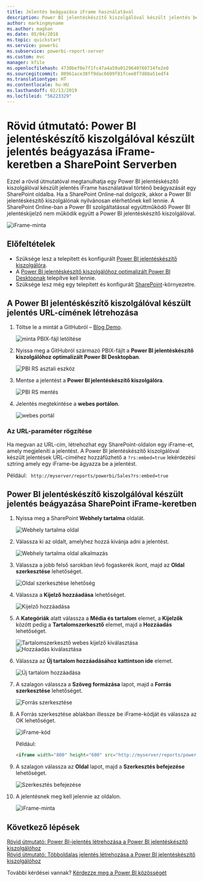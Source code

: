 ```yaml
---
title: Jelentés beágyazása iFrame használatával
description: Power BI jelentéskészítő kiszolgálóval készült jelentés beágyazása iFrame-keretben a SharePoint Serverben
author: markingmyname
ms.author: maghan
ms.date: 05/04/2018
ms.topic: quickstart
ms.service: powerbi
ms.subservice: powerbi-report-server
ms.custom: mvc
manager: kfile
ms.openlocfilehash: 4730bef0e7f1fc47a4a59a0129640760714fe2e0
ms.sourcegitcommit: 80961ace38ff9dac6699f81fcee0f7d88a51edf4
ms.translationtype: HT
ms.contentlocale: hu-HU
ms.lasthandoff: 02/13/2019
ms.locfileid: "56223329"
---
```

# <a name="quickstart-embed-a-power-bi-report-server-report-using-an-iframe-in-sharepoint-server"></a>Rövid útmutató: Power BI jelentéskészítő kiszolgálóval készült jelentés beágyazása iFrame-keretben a SharePoint Serverben

Ezzel a rövid útmutatóval megtanulhatja egy Power BI jelentéskészítő kiszolgálóval készült jelentés iFrame használatával történő beágyazását egy SharePoint oldalba. Ha a SharePoint Online-nal dolgozik, akkor a Power BI jelentéskészítő kiszolgálónak nyilvánosan elérhetőnek kell lennie. A SharePoint Online-ban a Power BI szolgáltatással együttműködő Power BI jelentéskijelző nem működik együtt a Power BI jelentéskészítő kiszolgálóval. 

![iFrame-minta](media/quickstart-embed/quickstart_embed_01.png)
## <a name="prerequisites"></a>Előfeltételek
* Szüksége lesz a telepített és konfigurált [Power BI jelentéskészítő kiszolgálóra](https://powerbi.microsoft.com/report-server/).
* A [Power BI jelentéskészítő kiszolgálóhoz optimalizált Power BI Desktopnak](install-powerbi-desktop.md) telepítve kell lennie.
* Szüksége lesz még egy telepített és konfigurált [SharePoint](https://docs.microsoft.com/sharepoint/install/install)-környezetre.

## <a name="creating-the-power-bi-report-server-report-url"></a>A Power BI jelentéskészítő kiszolgálóval készült jelentés URL-címének létrehozása

1. Töltse le a mintát a GitHubról – [Blog Demo](https://github.com/Microsoft/powerbi-desktop-samples).

    ![minta PBIX-fájl letöltése](media/quickstart-embed/quickstart_embed_14.png)

2. Nyissa meg a GitHubról származó PBIX-fájlt a **Power BI jelentéskészítő kiszolgálóhoz optimalizált Power BI Desktopban**.

    ![PBI RS asztali eszköz](media/quickstart-embed/quickstart_embed_02.png)

3. Mentse a jelentést a **Power BI jelentéskészítő kiszolgálóra**. 

    ![PBI RS mentés](media/quickstart-embed/quickstart_embed_03.png)

4. Jelentés megtekintése a **webes portálon**.

    ![webes portál](media/quickstart-embed/quickstart_embed_04.png)

### <a name="capturing-the-url-parameter"></a>Az URL-paraméter rögzítése

Ha megvan az URL-cím, létrehozhat egy SharePoint-oldalon egy iFrame-et, amely megjeleníti a jelentést. A Power BI jelentéskészítő kiszolgálóval készült jelentések URL-címéhez hozzáfűzhető a `?rs:embed=true` lekérdezési sztring amely egy iFrame-be ágyazza be a jelentést. 

   Például:
    ``` 
    http://myserver/reports/powerbi/Sales?rs:embed=true
    ```
## <a name="embedding-a-power-bi-report-server-report-in-a-sharepoint-iframe"></a>Power BI jelentéskészítő kiszolgálóval készült jelentés beágyazása SharePoint iFrame-keretben

1. Nyissa meg a SharePoint **Webhely tartalma** oldalát.

    ![Webhely tartalma oldal](media/quickstart-embed/quickstart_embed_05.png)

2. Válassza ki az oldalt, amelyhez hozzá kívánja adni a jelentést.

    ![Webhely tartalma oldal alkalmazás](media/quickstart-embed/quickstart_embed_06.png)

3. Válassza a jobb felső sarokban lévő fogaskerék ikont, majd az **Oldal szerkesztése** lehetőséget.

    ![Oldal szerkesztése lehetőség](media/quickstart-embed/quickstart_embed_07.png)

4. Válassza a **Kijelző hozzáadása** lehetőséget.

    ![Kijelző hozzáadása](media/quickstart-embed/quickstart_embed_08.png)

5. A **Kategóriák** alatt válassza a **Média és tartalom** elemet, a **Kijelzők** között pedig a **Tartalomszerkesztő** elemet, majd a **Hozzáadás** lehetőséget.

    ![Tartalomszerkesztő webes kijelző kiválasztása](media/quickstart-embed/quickstart_embed_09.png) ![Hozzáadás kiválasztása](media/quickstart-embed/quickstart_embed_091.png)

6. Válassza az **Új tartalom hozzáadásához kattintson ide** elemet.

    ![Új tartalom hozzáadása](media/quickstart-embed/quickstart_embed_10.png)

7. A szalagon válassza a **Szöveg formázása** lapot, majd a **Forrás szerkesztése** lehetőséget.

     ![Forrás szerkesztése](media/quickstart-embed/quickstart_embed_11.png)

8. A Forrás szerkesztése ablakban illessze be iFrame-kódját és válassza az OK lehetőséget.

    ![iFrame-kód](media/quickstart-embed/quickstart_embed_12.png)

     Például:
     ```html
     <iframe width="800" height="600" src="http://myserver/reports/powerbi/Sales?rs:embed=true" frameborder="0" allowFullScreen="true"></iframe>
     ```

9. A szalagon válassza az **Oldal** lapot, majd a **Szerkesztés befejezése** lehetőséget.

    ![Szerkesztés befejezése](media/quickstart-embed/quickstart_embed_13.png)

10. A jelentésnek meg kell jelennie az oldalon.

    ![iFrame-minta](media/quickstart-embed/quickstart_embed_01.png)

## <a name="next-steps"></a>Következő lépések

[Rövid útmutató: Power BI-jelentés létrehozása a Power BI jelentéskészítő kiszolgálóhoz](quickstart-create-powerbi-report.md)  
[Rövid útmutató: Többoldalas jelentés létrehozása a Power BI jelentéskészítő kiszolgálóhoz](quickstart-create-paginated-report.md)  

További kérdései vannak? [Kérdezze meg a Power BI közösségét](https://community.powerbi.com/) 
